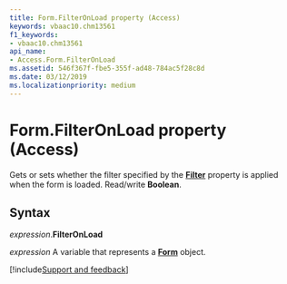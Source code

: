 ```yaml
---
title: Form.FilterOnLoad property (Access)
keywords: vbaac10.chm13561
f1_keywords:
- vbaac10.chm13561
api_name:
- Access.Form.FilterOnLoad
ms.assetid: 546f367f-fbe5-355f-ad48-784ac5f28c8d
ms.date: 03/12/2019
ms.localizationpriority: medium
---
```



# Form.FilterOnLoad property (Access)

Gets or sets whether the filter specified by the **[Filter](Access.Form.Filter(property).md)** property is applied when the form is loaded. Read/write **Boolean**.


## Syntax

_expression_.**FilterOnLoad**

_expression_ A variable that represents a **[Form](Access.Form.md)** object.




[!include[Support and feedback](~/includes/feedback-boilerplate.md)]